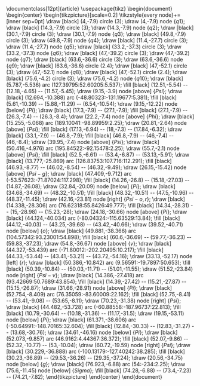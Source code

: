 \documentclass[12pt]{article}
\usepackage{tikz}
\begin{document}
\begin{center}
\begin{tikzpicture}[scale=0.2]
\tikzstyle{every node}+=[inner sep=0pt]
\draw [black] (4,-7.9) circle (3);
\draw (4,-7.9) node {$q1$};
\draw [black] (14.3,-7.9) circle (3);
\draw (14.3,-7.9) node {$q2$};
\draw [black] (30.1,-7.9) circle (3);
\draw (30.1,-7.9) node {$q3$};
\draw [black] (49.8,-7.9) circle (3);
\draw (49.8,-7.9) node {$q4$};
\draw [black] (11.4,-27.7) circle (3);
\draw (11.4,-27.7) node {$q5$};
\draw [black] (33.2,-37.3) circle (3);
\draw (33.2,-37.3) node {$q6$};
\draw [black] (47,-39.2) circle (3);
\draw (47,-39.2) node {$q7$};
\draw [black] (63.6,-36.6) circle (3);
\draw (63.6,-36.6) node {$q9$};
\draw [black] (63.6,-36.6) circle (2.4);
\draw [black] (47,-52.1) circle (3);
\draw (47,-52.1) node {$q8$};
\draw [black] (47,-52.1) circle (2.4);
\draw [black] (75.6,-4.2) circle (3);
\draw (75.6,-4.2) node {$q10$};
\draw [black] (5.787,-5.536) arc (127.39795:52.60205:5.537);
\fill [black] (12.51,-5.54) -- (12.18,-4.65) -- (11.57,-5.45);
\draw (9.15,-3.9) node [above] {$Psi$};
\draw [black] (12.694,-10.388) arc (-48.80323:-131.19677:5.381);
\fill [black] (5.61,-10.39) -- (5.88,-11.29) -- (6.54,-10.54);
\draw (9.15,-12.22) node [below] {$Pi$};
\draw [black] (17.3,-7.9) -- (27.1,-7.9);
\fill [black] (27.1,-7.9) -- (26.3,-7.4) -- (26.3,-8.4);
\draw (22.2,-7.4) node [above] {$Phi$};
\draw [black] (15.255,-5.068) arc (189.10041:-98.89959:2.25);
\draw (20.81,-2.64) node [above] {$Psi$};
\fill [black] (17.13,-6.94) -- (18,-7.3) -- (17.84,-6.32);
\draw [black] (33.1,-7.9) -- (46.8,-7.9);
\fill [black] (46.8,-7.9) -- (46,-7.4) -- (46,-8.4);
\draw (39.95,-7.4) node [above] {$Psi$};
\draw [black] (50.416,-4.976) arc (195.84522:-92.15478:2.25);
\draw (55.7,-2.1) node [above] {$Psi$};
\fill [black] (52.5,-6.61) -- (53.4,-6.87) -- (53.13,-5.91);
\draw [black] (13.777,-25.869) arc (126.83753:107.716:112.291);
\fill [black] (46.93,-8.77) -- (46.02,-8.54) -- (46.32,-9.49);
\draw (26.15,-15.42) node [above] {$Psi-{g}$};
\draw [black] (47.409,-9.712) arc (-53.57623:-71.87024:117.298);
\fill [black] (14.26,-26.8) -- (15.18,-27.03) -- (14.87,-26.08);
\draw (32.84,-20.09) node [below] {$Pi$};
\draw [black] (34.68,-34.69) -- (48.32,-10.51);
\fill [black] (48.32,-10.51) -- (47.5,-10.96) -- (48.37,-11.45);
\draw (42.16,-23.81) node [right] {$Psi-{o,r}$};
\draw [black] (14.338,-28.306) arc (76.62318:55.8426:49.777);
\fill [black] (14.34,-28.31) -- (15,-28.98) -- (15.23,-28);
\draw (24.18,-30.66) node [above] {$Pi$};
\draw [black] (44.124,-40.034) arc (-80.04324:-115.63529:13.84);
\fill [black] (44.12,-40.03) -- (43.25,-39.68) -- (43.42,-40.66);
\draw (39.52,-40.71) node [below] {$o$};
\draw [black] (49.881,-38.366) arc (104.57342:93.23001:54.898);
\fill [black] (60.6,-36.69) -- (59.77,-36.23) -- (59.83,-37.23);
\draw (54.8,-36.67) node [above] {$v$};
\draw [black] (44.327,-53.439) arc (-71.80012:-202.20495:10.217);
\fill [black] (44.33,-53.44) -- (43.41,-53.21) -- (43.72,-54.16);
\draw (33.13,-52.17) node [left] {$r$};
\draw [black] (50.386,-10.842) arc (9.56591:-19.7897:50.653);
\fill [black] (50.39,-10.84) -- (50.03,-11.71) -- (51.01,-11.55);
\draw (51.52,-23.84) node [right] {$Psi-{v}$};
\draw [black] (14.386,-27.418) arc (93.42669:50.7689:43.854);
\fill [black] (14.39,-27.42) -- (15.21,-27.87) -- (15.15,-26.87);
\draw (31.66,-28.91) node [above] {$Pi$};
\draw [black] (52.754,-8.409) arc (76.35059:-83.60009:22.162);
\fill [black] (52.75,-8.41) -- (53.41,-9.08) -- (53.65,-8.11);
\draw (70.23,-31.38) node [right] {$Psi$};
\draw [black] (44.482,-53.728) arc (-60.88558:-187.96737:22.813);
\fill [black] (10.79,-30.64) -- (10.18,-31.36) -- (11.17,-31.5);
\draw (19.15,-53.11) node [below] {$Pi$};
\draw [black] (61.371,-38.606) arc (-50.64991:-148.70165:32.604);
\fill [black] (12.84,-30.33) -- (12.83,-31.27) -- (13.68,-30.76);
\draw (34.61,-46.16) node [below] {$Pi$};
\draw [black] (52.073,-9.857) arc (46.9162:4.44367:36.372);
\fill [black] (52.07,-9.86) -- (52.32,-10.77) -- (53,-10.04);
\draw (60.72,-19.59) node [right] {$Psi$};
\draw [black] (30.229,-36.888) arc (-100.13179:-127.40242:38.285);
\fill [black] (30.23,-36.89) -- (29.53,-36.26) -- (29.35,-37.24);
\draw (20.56,-34.75) node [below] {$g$};
\draw [black] (76.923,-6.88) arc (54:-234:2.25);
\draw (75.6,-11.45) node [below] {$Sigma$};
\fill [black] (74.28,-6.88) -- (73.4,-7.23) -- (74.21,-7.82);
\end{tikzpicture}
\end{center}
\end{document}

